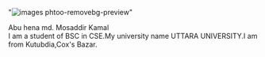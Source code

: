 "![images phtoo-removebg-preview](https://github.com/Abuhenamosaddir/Abuhenamosaddir/assets/169720533/eddcaac4-c032-4b86-b533-0cd1723b91aa)"

Abu hena md. Mosaddir Kamal
<br>
I am a student of BSC in CSE.My university name UTTARA UNIVERSITY.I am from Kutubdia,Cox's Bazar.
<br>




